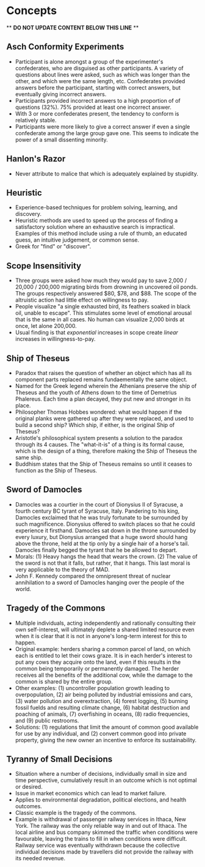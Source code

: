 Concepts
========

** **DO NOT UPDATE CONTENT BELOW THIS LINE** **

Asch Conformity Experiments
---------------------------

* Participant is alone amongst a group of the experimenter's confederates, who are disguised as other participants. A variety of questions about lines were asked, such as which was longer than the other, and which were the same length, etc. Confederates provided answers before the participant, starting with correct answers, but eventually giving incorrect answers.
* Participants provided incorrect answers to a high proportion of of questions (32%). 75% provided at least one incorrect answer.
* With 3 or more confederates present, the tendency to conform is relatively stable.
* Participants were more likely to give a correct answer if even a single confederate among the large group gave one. This seems to indicate the power of a small dissenting minority.

Hanlon's Razor
--------------

* Never attribute to malice that which is adequately explained by stupidity.

Heuristic
---------

* Experience-based techniques for problem solving, learning, and discovery.
* Heuristic methods are used to speed up the process of finding a satisfactory solution where an exhaustive search is impractical. Examples of this method include using a rule of thumb, an educated guess, an intuitive judgement, or common sense.
* Greek for "find" or "discover".

Scope Insensitivity
-------------------

* Three groups were asked how much they would pay to save 2,000 / 20,000 / 200,000 migrating birds from drowning in uncovered oil ponds. The groups respectively answered $80, $78, and $88. The scope of the altruistic action had little effect on willingness to pay.
* People visualize "a single exhausted bird, its feathers soaked in black oil, unable to escape". This stimulates some level of emotional arousal that is the same in all cases. No human can visualize 2,000 birds at once, let alone 200,000.
* Usual finding is that _exponential_ increases in scope create _linear_ increases in willingness-to-pay.

Ship of Theseus
---------------

* Paradox that raises the question of whether an object which has all its component parts replaced remains fundaementally the same object.
* Named for the Greek legend wherein the Athenians preserve the ship of Theseus and the youth of Athens down to the time of Demetrius Phalereus.  Each time a plan decayed, they put new and stronger in its place.
* Philosopher Thomas Hobbes wondered: what would happen if the original planks were gathered up after they were replaced, and used to build a second ship? Which ship, if either, is the original Ship of Theseus?
* Aristotle's philosophical system presents a solution to the paradox through its 4 causes. The "what-it-is" of a thing is its formal cause, which is the design of a thing, therefore making the Ship of Theseus the same ship.
* Buddhism states that the Ship of Theseus remains so until it ceases to function as the Ship of Theseus.

Sword of Damocles
-----------------

* Damocles was a courtier in the court of Dionysius II of Syracuse, a fourth century BC tyrant of Syracuse, Italy. Pandering to his king, Damocles exclaimed that he was truly fortunate to be surrounded by such magnificence. Dionysius offered to switch places so that he could experience it firsthand. Damocles sat down in the throne surrounded by every luxury, but Dionysius arranged that a huge sword should hang above the throne, held at the tip only by a single hair of a horse's tail. Damocles finally begged the tyrant that he be allowed to depart.
* Morals: (1) Heavy hangs the head that wears the crown. (2) The value of the sword is not that it falls, but rather, that it hangs. This last moral is very applicable to the theory of MAD.
* John F. Kennedy compared the omnipresent threat of nuclear annihilation to a sword of Damocles hanging over the people of the world.

Tragedy of the Commons
----------------------

* Multiple individuals, acting independently and rationally consulting their own self-interest, will ultimately deplete a shared limited resource even when it is clear that it is not in anyone's long-term interest for this to happen.
* Original example: herders sharing a common parcel of land, on which each is entitled to let their cows graze. It is in each herder's interest to put any cows they acquire onto the land, even if this results in the common being temporarily or permanently damaged. The herder receives all the benefits of the additional cow, while the damage to the common is shared by the entire group.
* Other examples: (1) uncontroller population growth leading to overpopulation, (2) air being polluted by industrial emissions and cars, (3) water pollution and overextraction, (4) forest logging, (5) burning fossil fuelds and resulting climate change, (6) habitat destruction and poaching of animals, (7) overfishing in oceans, (8) radio frequencies, and (9) public restrooms.
* Solutions: (1) regulations that limit the amount of common good available for use by any individual, and (2) convert common good into private property, giving the new owner an incentive to enforce its sustainability.

Tyranny of Small Decisions
--------------------------

* Situation where a number of decisions, individually small in size and time perspective, cumulatively result in an outcome which is not optimal or desired.
* Issue in market economics which can lead to market failure.
* Applies to environmental degradation, political elections, and health outcomes.
* Classic example is the tragedy of the commons.
* Example is withdrawal of passenger railway services in Ithaca, New York. The railway was the only reliable way in and out of Ithaca. The local airline and bus company skimmed the traffic when conditions were favourable, leaving the trains to fill in when conditions were difficult. Railway service was eventually withdrawn because the collective individual decisions made by travellers did not provide the railway with its needed revenue.

